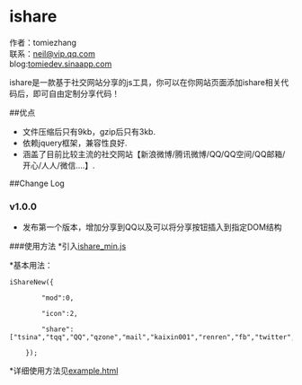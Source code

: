 ishare
========

作者：tomiezhang<br>
联系：neil@vip.qq.com<br>
blog:[tomiedev.sinaapp.com](http://tomiedev.sinaapp.com "tomiedev.sinaapp.com")

ishare是一款基于社交网站分享的js工具，你可以在你网站页面添加ishare相关代码后，即可自由定制分享代码！

##优点

* 文件压缩后只有9kb，gzip后只有3kb.
* 依赖jquery框架，兼容性良好.
* 涵盖了目前比较主流的社交网站【新浪微博/腾讯微博/QQ/QQ空间/QQ邮箱/开心/人人/微信....】.

##Change Log
### v1.0.0
* 发布第一个版本，增加分享到QQ以及可以将分享按钮插入到指定DOM结构

###使用方法
*引入[ishare_min.js](http://mat1.gtimg.com/joke/tomiezhang/ishare/ishare_min_v1.0.js "ishare_min.js")

*基本用法：

	iShareNew({

			"mod":0,

			"icon":2,

			"share":["tsina","tqq","QQ","qzone","mail","kaixin001","renren","fb","twitter","weixin"]

		});

*详细使用方法见[example.html](http://tomiedev.sinaapp.com/ishare/example.html "【example.html】")